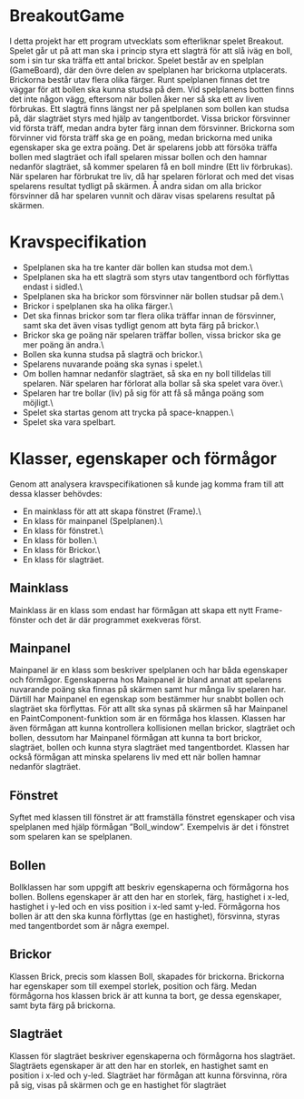 # BreakoutGame
I detta projekt har ett program utvecklats som efterliknar spelet Breakout. Spelet går ut på att man ska i princip styra ett slagträ för att slå iväg en boll, som i sin tur ska träffa ett antal brickor. Spelet består av en spelplan (GameBoard), där den övre delen av spelplanen har brickorna utplacerats. Brickorna består utav flera olika färger. Runt spelplanen finnas det tre väggar för att bollen ska kunna studsa på dem. Vid spelplanens botten finns det inte någon vägg, eftersom när bollen åker ner så ska ett av liven förbrukas. Ett slagträ finns längst ner på spelplanen som bollen kan studsa på, där slagträet styrs med hjälp av tangentbordet. Vissa brickor försvinner vid första träff, medan andra byter färg innan dem försvinner. Brickorna som förvinner vid första träff ska ge en poäng, medan brickorna med unika egenskaper ska ge extra poäng. Det är spelarens jobb att försöka träffa bollen med slagträet och ifall spelaren missar bollen och den hamnar nedanför slagträet, så kommer spelaren få en boll mindre (Ett liv förbrukas). När spelaren har förbrukat tre liv, då har spelaren förlorat och med det visas spelarens resultat tydligt på skärmen. Å andra sidan om alla brickor försvinner då har spelaren vunnit och därav visas spelarens resultat på skärmen.

# Kravspecifikation
- Spelplanen ska ha tre kanter där bollen kan studsa mot dem.\
- Spelplanen ska ha ett slagträ som styrs utav tangentbord och förflyttas endast i sidled.\
- Spelplanen ska ha brickor som försvinner när bollen studsar på dem.\
- Brickor i spelplanen ska ha olika färger.\
- Det ska finnas brickor som tar flera olika träffar innan de försvinner, samt ska det även
visas tydligt genom att byta färg på brickor.\
- Brickor ska ge poäng när spelaren träffar bollen, vissa brickor ska ge mer poäng än
andra.\
- Bollen ska kunna studsa på slagträ och brickor.\
- Spelarens nuvarande poäng ska synas i spelet.\
- Om bollen hamnar nedanför slagträet, så ska en ny boll tilldelas till spelaren. När
spelaren har förlorat alla bollar så ska spelet vara över.\
- Spelaren har tre bollar (liv) på sig för att få så många poäng som möjligt.\
- Spelet ska startas genom att trycka på space-knappen.\
- Spelet ska vara spelbart.

# Klasser, egenskaper och förmågor
Genom att analysera kravspecifikationen så kunde jag komma fram till att dessa klasser behövdes:
- En mainklass för att att skapa fönstret (Frame).\
- En klass för mainpanel (Spelplanen).\
- En klass för fönstret.\
- En klass för bollen.\
- En klass för Brickor.\
- En klass för slagträet. 

## Mainklass
Mainklass är en klass som endast har förmågan att skapa ett nytt Frame-fönster och det är
där programmet exekveras först.

## Mainpanel
Mainpanel är en klass som beskriver spelplanen och har båda egenskaper och förmågor.
Egenskaperna hos Mainpanel är bland annat att spelarens nuvarande poäng ska finnas på
skärmen samt hur många liv spelaren har. Därtill har Mainpanel en egenskap som bestämmer
hur snabbt bollen och slagträet ska förflyttas. För att allt ska synas på skärmen så har
Mainpanel en PaintComponent-funktion som är en förmåga hos klassen. Klassen har även
förmågan att kunna kontrollera kollisionen mellan brickor, slagträet och bollen, dessutom har
Mainpanel förmågan att kunna ta bort brickor, slagträet, bollen och kunna styra slagträet med
tangentbordet. Klassen har också förmågan att minska spelarens liv med ett när bollen hamnar
nedanför slagträet.

## Fönstret
Syftet med klassen till fönstret är att framställa fönstret egenskaper och visa spelplanen med
hjälp förmågan ”Boll_window”. Exempelvis är det i fönstret som spelaren kan se spelplanen.

## Bollen
Bollklassen har som uppgift att beskriv egenskaperna och förmågorna hos bollen. Bollens egenskaper är att den
har en storlek, färg, hastighet i x-led, hastighet i y-led och en viss position i x-led samt y-led.
Förmågorna hos bollen är att den ska kunna förflyttas (ge en hastighet), försvinna, styras med
tangentbordet som är några exempel.

## Brickor
Klassen Brick, precis som klassen Boll, skapades för brickorna. Brickorna har egenskaper som till exempel
storlek, position och färg. Medan förmågorna hos klassen brick är att kunna ta bort, ge dessa
egenskaper, samt byta färg på brickorna.

## Slagträet
Klassen för slagträet beskriver egenskaperna och förmågorna hos slagträet. Slagträets egenskaper är
att den har en storlek, en hastighet samt en position i x-led och y-led. Slagträet har förmågan
att kunna försvinna, röra på sig, visas på skärmen och ge en hastighet för slagträet
